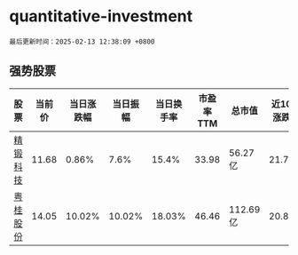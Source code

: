 # quantitative-investment

`最后更新时间：2025-02-13 12:38:09 +0800`

## 强势股票

|股票|当前价|当日涨跌幅|当日振幅|当日换手率|市盈率TTM|总市值|近10日涨跌幅|
|----|----|----|----|----|----|----|----|
|[精锻科技](https://xueqiu.com/S/SZ300258)|11.68|0.86%|7.6%|15.4%|33.98|56.27亿|21.79%|
|[粤桂股份](https://xueqiu.com/S/SZ000833)|14.05|10.02%|10.02%|18.03%|46.46|112.69亿|20.81%|
